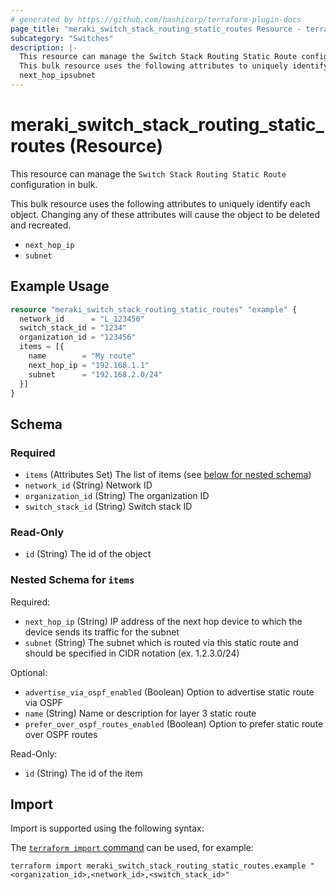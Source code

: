 ```yaml
---
# generated by https://github.com/hashicorp/terraform-plugin-docs
page_title: "meraki_switch_stack_routing_static_routes Resource - terraform-provider-meraki"
subcategory: "Switches"
description: |-
  This resource can manage the Switch Stack Routing Static Route configuration in bulk.
  This bulk resource uses the following attributes to uniquely identify each object. Changing any of these attributes will cause the object to be deleted and recreated.
  next_hop_ipsubnet
---
```


# meraki_switch_stack_routing_static_routes (Resource)

This resource can manage the `Switch Stack Routing Static Route` configuration in bulk.

This bulk resource uses the following attributes to uniquely identify each object. Changing any of these attributes will cause the object to be deleted and recreated.

- `next_hop_ip`
- `subnet`

## Example Usage

```terraform
resource "meraki_switch_stack_routing_static_routes" "example" {
  network_id      = "L_123456"
  switch_stack_id = "1234"
  organization_id = "123456"
  items = [{
    name        = "My route"
    next_hop_ip = "192.168.1.1"
    subnet      = "192.168.2.0/24"
  }]
}
```

<!-- schema generated by tfplugindocs -->
## Schema

### Required

- `items` (Attributes Set) The list of items (see [below for nested schema](#nestedatt--items))
- `network_id` (String) Network ID
- `organization_id` (String) The organization ID
- `switch_stack_id` (String) Switch stack ID

### Read-Only

- `id` (String) The id of the object

<a id="nestedatt--items"></a>
### Nested Schema for `items`

Required:

- `next_hop_ip` (String) IP address of the next hop device to which the device sends its traffic for the subnet
- `subnet` (String) The subnet which is routed via this static route and should be specified in CIDR notation (ex. 1.2.3.0/24)

Optional:

- `advertise_via_ospf_enabled` (Boolean) Option to advertise static route via OSPF
- `name` (String) Name or description for layer 3 static route
- `prefer_over_ospf_routes_enabled` (Boolean) Option to prefer static route over OSPF routes

Read-Only:

- `id` (String) The id of the item

## Import

Import is supported using the following syntax:

The [`terraform import` command](https://developer.hashicorp.com/terraform/cli/commands/import) can be used, for example:

```shell
terraform import meraki_switch_stack_routing_static_routes.example "<organization_id>,<network_id>,<switch_stack_id>"
```
